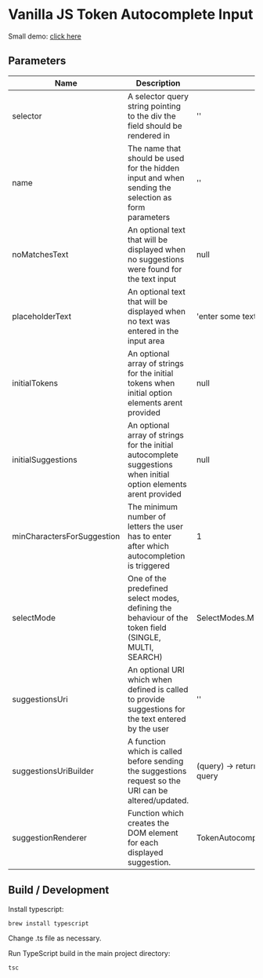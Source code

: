# Vanilla JS Token Autocomplete Input

Small demo: [click here](https://sabieber.github.io/token-autocomplete/)

## Parameters


| Name | Description | Default |
|---|---|---|
| selector | A selector query string pointing to the div the field should be rendered in | '' |
| name | The name that should be used for the hidden input and when sending the selection as form parameters | '' |
| noMatchesText | An optional text that will be displayed when no suggestions were found for the text input | null |
| placeholderText | An optional text that will be displayed when no text was entered in the input area | 'enter some text' |
| initialTokens | An optional array of strings for the initial tokens when initial option elements arent provided | null |
| initialSuggestions | An optional array of strings for the initial autocomplete suggestions when initial option elements arent provided | null |
| minCharactersForSuggestion | The minimum number of letters the user has to enter after which autocompletion is triggered | 1 |
| selectMode | One of the predefined select modes, defining the behaviour of the token field (SINGLE, MULTI, SEARCH) | SelectModes.MULTI |
| suggestionsUri | An optional URI which when defined is called to provide suggestions for the text entered by the user | '' |
| suggestionsUriBuilder | A function which is called before sending the suggestions request so the URI can be altered/updated. | (query) -> return this.suggestionsUri + '?query=' + query |
| suggestionRenderer | Function which creates the DOM element for each displayed suggestion. | TokenAutocomplete.Autocomplete.defaultRenderer |

## Build / Development

Install typescript:

```
brew install typescript
```

Change .ts file as necessary.

Run TypeScript build in the main project directory:

```
tsc
```
